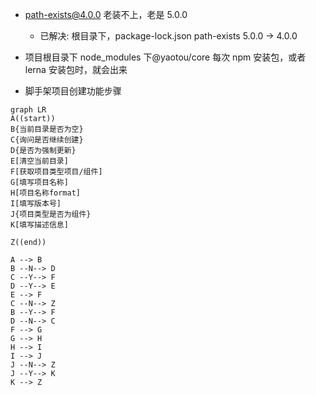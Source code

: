 - path-exists@4.0.0 老装不上，老是 5.0.0
  - 已解决: 根目录下，package-lock.json path-exists 5.0.0 -> 4.0.0
- 项目根目录下 node_modules 下@yaotou/core 每次 npm 安装包，或者 lerna 安装包时，就会出来

- 脚手架项目创建功能步骤

```mermaid
graph LR
A((start))
B{当前目录是否为空}
C{询问是否继续创建}
D{是否为强制更新}
E[清空当前目录]
F[获取项目类型项目/组件]
G[填写项目名称]
H[项目名称format]
I[填写版本号]
J{项目类型是否为组件}
K[填写描述信息]

Z((end))

A --> B
B --N--> D
C --Y--> F
D --Y--> E
E --> F
C --N--> Z
B --Y--> F
D --N--> C
F --> G
G --> H
H --> I
I --> J
J --N--> Z
J --Y--> K
K --> Z
```
